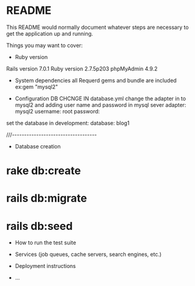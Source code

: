 # README

This README would normally document whatever steps are necessary to get the
application up and running.

Things you may want to cover:

* Ruby version

Rails version             7.0.1
Ruby version              2.7.5p203
phpMyAdmin                4.9.2


* System dependencies
  all Requerd gems and bundle are included ex:gem "mysql2"

* Configuration
DB CHCNGE IN database.yml
change the adapter in to mysql2 and adding user name and password in mysql sever
adapter: mysql2
username: root
password:

set the database in development:
database: blog1

///-----------------------------------

* Database creation

# rake db:create
# rails db:migrate

# rails db:seed



* How to run the test suite

* Services (job queues, cache servers, search engines, etc.)

* Deployment instructions

* ...
